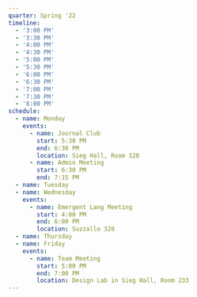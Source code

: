 ```yaml
---
quarter: Spring '22
timeline:
  - '3:00 PM'
  - '3:30 PM'
  - '4:00 PM'
  - '4:30 PM'
  - '5:00 PM'
  - '5:30 PM'
  - '6:00 PM'
  - '6:30 PM'
  - '7:00 PM'
  - '7:30 PM'
  - '8:00 PM'
schedule:
  - name: Monday
    events:
      - name: Journal Club
        start: 5:30 PM
        end: 6:30 PM
        location: Sieg Hall, Room 128
      - name: Admin Meeting
        start: 6:30 PM
        end: 7:15 PM
  - name: Tuesday
  - name: Wednesday
    events:
      - name: Emergent Lang Meeting
        start: 4:00 PM
        end: 6:00 PM
        location: Suzzallo 328
  - name: Thursday
  - name: Friday
    events:
      - name: Team Meeting
        start: 5:00 PM
        end: 7:00 PM
        location: Design Lab in Sieg Hall, Room 233
---
```

